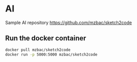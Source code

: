 # AI

Sample AI repository
https://github.com/mzbac/sketch2code


## Run the docker container

```sh
docker pull mzbac/sketch2code
docker run -p 5000:5000 mzbac/sketch2code
```
